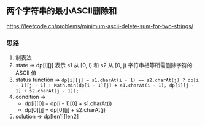 ## 两个字符串的最小ASCII删除和

<https://leetcode.cn/problems/minimum-ascii-delete-sum-for-two-strings/>

### 思路

1. 制表法
2. state => dp[i][j] 表示 s1 从 [0, i) 和 s2 从 [0, j) 字符串相等所需删除字符的 ASCII 值
3. status
   function => ` dp[i][j] = s1.charAt(i - 1) == s2.charAt(j) ? dp[i - 1][j - 1] : Math.min(dp[i - 1][j] + s1.charAt(i - 1), dp[i][j - 1] + s2.charAt(j - 1)); `
4. condition =>
    - dp[i][0] = dp[i - 1][0] + s1.charAt(i)
    - dp[0][j] = dp[0][j] + s2.charAt(j)
5. solution => dp[len1][len2]
